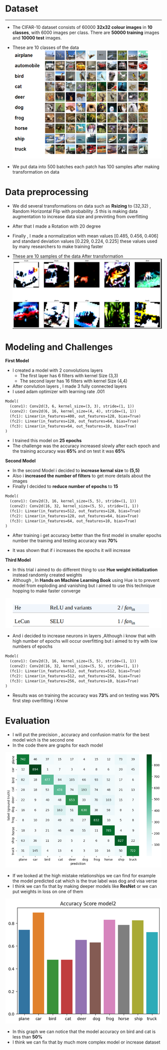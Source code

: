# Dataset
----
* The CIFAR-10 dataset consists of 60000 **32x32 colour images** in **10 classes**, with 6000 images per class. There are **50000 training** images and **10000 test** images.
* These are 10 classes of the data
![Alt text](image.png)

* We put data into 500 batches each patch has 100 samples after making transformation on data

# Data preprocessing

* We did several transformations on data such as **Rsizing** to (32,32) , Random Horizontal Flip with probability .5 this is making data augmentation to increase data size and previnting from overfitting

* After that I made a Rotation with 20 degree
* Finally , I made a normalization with mean values
[0.485, 0.456, 0.406] and standard deviation values [0.229, 0.224, 0.225] these values used by many researchers to make training faster

* These are 10 samples of the data After transformation
![Alt text](image-1.png)


# Modeling and Challenges
**First Model** 
* I created a model with 2 convolutions layers 
    * The first layer has 6 filters with kernel Size (3,3)
    * The second layer has 16 filters with kernel Size (4,4)
* After convlution layers , I made 3 fully connected layers
* I used adam optimizer with learning rate .001

```
Model(
  (conv1): Conv2d(3, 6, kernel_size=(3, 3), stride=(1, 1))
  (conv2): Conv2d(6, 16, kernel_size=(4, 4), stride=(1, 1))
  (fc1): Linear(in_features=400, out_features=128, bias=True)
  (fc2): Linear(in_features=128, out_features=64, bias=True)
  (fc3): Linear(in_features=64, out_features=10, bias=True)
)
```
* I trained this model on **25 epochs**
* The challenge was the accuracy increased slowly after each epoch and the training accuracy was **65%** and on test it was **65%** 

**Second Model** 
* In the second Model i decided to **increase kernal size** to **(5,5)** 
* Also i **increased the number of filters** to get more details about the images
* Finally I decided to **reduce number of epochs** to **15** 

```
Model(
  (conv1): Conv2d(3, 16, kernel_size=(5, 5), stride=(1, 1))
  (conv2): Conv2d(16, 32, kernel_size=(5, 5), stride=(1, 1))
  (fc1): Linear(in_features=512, out_features=128, bias=True)
  (fc2): Linear(in_features=128, out_features=64, bias=True)
  (fc3): Linear(in_features=64, out_features=10, bias=True)
)
```
* After training i get accuracy better than the first model in smaller epochs number the training and testing accuracy was **70%**

* It was shown that if i increases the epochs it will increase

**Third Model** 
* In this trial i aimed to do different thing to use **Hue weight initialization** instead randomly created weights 
* Although , In **Hands on Machine Learning Book** using Hue is to prevent model from exploding and vanishing but i aimed to use this technique hopping to make faster converge 

![Alt text](image-2.png)

* And i decided to increase neurons in layers ,Although i know that with high number of epochs will occur overfitting but i aimed to try with low numbers of epochs 

```
Model(
  (conv1): Conv2d(3, 16, kernel_size=(5, 5), stride=(1, 1))
  (conv2): Conv2d(16, 32, kernel_size=(5, 5), stride=(1, 1))
  (fc1): Linear(in_features=512, out_features=512, bias=True)
  (fc2): Linear(in_features=512, out_features=256, bias=True)
  (fc3): Linear(in_features=256, out_features=10, bias=True)
)

```
* Results was on training the accuracy was **73%**  and on testing was **70%** first step overfitting i Know

# Evaluation
* I will put the precision , accuracy and confusion matrix for the best model wich is the second one 
* In the code there are graphs for each model

![Alt text](image-4.png)

* If we looked at the high mistake relationships we can find for example the model predicted cat which is the true label was dog and visa verse
* I think we can fix that by making deeper models like **ResNet** or we can put weights in loss on one of them 

![Alt text](image-5.png)

* In this graph we can notice that the model accuracy on bird and cat is less than **50%**
* I think we can fix that by much more complex model or increase dataset 

